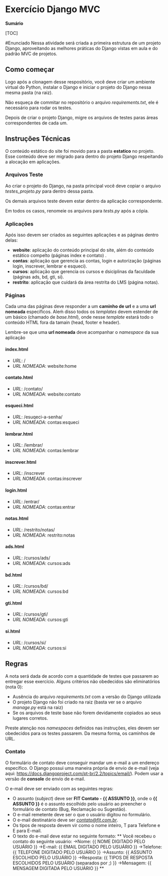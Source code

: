 # Exercício Django MVC

**Sumário**

[TOC]

#Enunciado
Nessa atividade será criada a primeira estrutura de um projeto Django, aproveitando as melhores práticas do Django vistas em aula e do padrão MVC de projetos.

## Como começar
Logo após a clonagem desse respositório, você deve criar um ambiente virtual do Python, instalar o Django e iniciar o projeto do Django nessa mesma pasta (na raiz).

Não esqueça de commitar no repositório o arquivo *requirements.txt*, ele é necessário para rodar os testes.

Depois de criar o projeto Django, migre os arquivos de testes paras áreas correspondentes de cada um.

## Instruções Técnicas

O conteúdo estático do site foi movido para a pasta **estatico** no projeto. Esse conteúdo deve ser migrado para dentro do projeto Django respeitando a alocação em aplicações.

### Arquivos Teste
Ao criar o projeto do Django, na pasta principal você deve copiar o arquivo *testes_projeto.py* para dentro dessa pasta. 

Os demais arquivos teste devem estar dentro da aplicação correspondente.

Em todos os casos, renomeie os arquivos para *tests.py* após a cópia.

### Aplicações

Após isso devem ser criados as seguintes aplicações e as páginas dentro delas:

 - **website**: aplicação do conteúdo principal do site, além do conteúdo estático compelto (páginas index e contato) .
 - **contas**: aplicação que gerencia as contas, login e autorização (páginas login, inscrever, lembrar e esqueci).
 -  **cursos**: aplicação que gerencia os cursos e dsiciplinas da faculdade (páginas ads, bd, gti, si).
 - **restrito**: aplicação que cuidará da área restrita do LMS (página notas).

### Páginas

Cada uma das páginas deve responder a um **caminho de url** e a uma **url nomeada** específicos. Aleḿ disso todos os *templates* devem estender de um básico (chamado de *base.html*), onde nesse *template* estará todo o conteúdo HTML fora da tamain (head, footer e header).

Lembre-se que uma **url nomeada** deve acompanhar o *namespace* da sua aplicação

#### index.html
 - *URL*: /
 - *URL NOMEADA*: website:home
 
#### contato.html
 - *URL*: /contato/
 - *URL NOMEADA*: website:contato

#### esqueci.html
 - *URL*: /esuqeci-a-senha/
 - *URL NOMEADA*: contas:esqueci

#### lembrar.html
 - *URL*: /lembrar/
 - *URL NOMEADA*: contas:lembrar

#### inscrever.html
 - *URL*: /inscrever
 - *URL NOMEADA*: contas:inscrever

#### login.html
 - *URL*: /entrar/
 - *URL NOMEADA*: contas:entrar

#### notas.html
 - *URL*: /restrito/notas/
 - *URL NOMEADA*: restrito:notas

#### ads.html
 - *URL*: /cursos/ads/
 - *URL NOMEADA*: cursos:ads

#### bd.html
 - *URL*: /cursos/bd/
 - *URL NOMEADA*: cursos:bd

#### gti.html
 - *URL*: /cursos/gti/
 - *URL NOMEADA*: cursos:gti

#### si.html
 - *URL*: /cursos/si/
 - *URL NOMEADA*: cursos:si

## Regras

A nota será dada de acordo com a quantidade de testes que passarem ao entregar esse exercício. Alguns critérios não obedecidos são eliminatórios (nota 0):

- Ausência do arquivo *requirements.txt* com a versão do Django utilizada
- O projeto Django não foi criado na raiz (basta ver se o arquivo *manage.py* está na raiz)
- Se os arquivos de teste base não forem devidamente copiados ao seus lugares corretos.

Preste atenção nos *namespaces* definidos nas instruções, eles devem ser obedecidos para os testes passarem. Da mesma forma, os caminhos de URL.

### Contato

O formulário de contato deve conseguir mandar um e-mail a um endereço específico. O Django possui uma maneira própria de envio de e-mail (veja aqui: https://docs.djangoproject.com/pt-br/2.2/topics/email/). Podem usar a versão de **console** de envio de e-mail.

O e-mail deve ser enviado com as seguintes regras:
 - O assunto (*subject*) deve ser **FIT Contato -  {{ ASSUNTO }}**, onde o **{{ ASSUNTO }}** é o assunto escolhido pelo usuário ao preencher o formulário de contato (Bug, Reclamação ou Sugestão).
 - O e-mail remetente deve ser o que o usuário digitou no formulário.
 - O e-mail destinatário deve ser *contato@fit.com.br*.
 - Os tipos de resposta devem vir como o nome inteiro, T para Telefone e E para E-mail.
 - O texto do e-mail deve estar no seguinte formato:
 **
 Você recebeu o contato do seguinte usuário:
 ->Nome: {{ NOME DIGITADO PELO USUÁRIO }}
 ->E-mail: {{ EMAIL DIGITADO PELO USUÁRIO }}
 ->Telefone: {{ TELEFONE DIGITADO PELO USUÁRIO }}
 ->Assunto: {{ ASSUNTO ESCOLHIDO PELO USUÁRIO }}
 ->Resposta: {{ TIPOS DE RESPOSTA ESCOLHIDOS PELO USUÁRIO (separados por ;) }}
 ->Mensagem: {{ MENSAGEM DIGITADA PELO USUÁRIO }}
 **